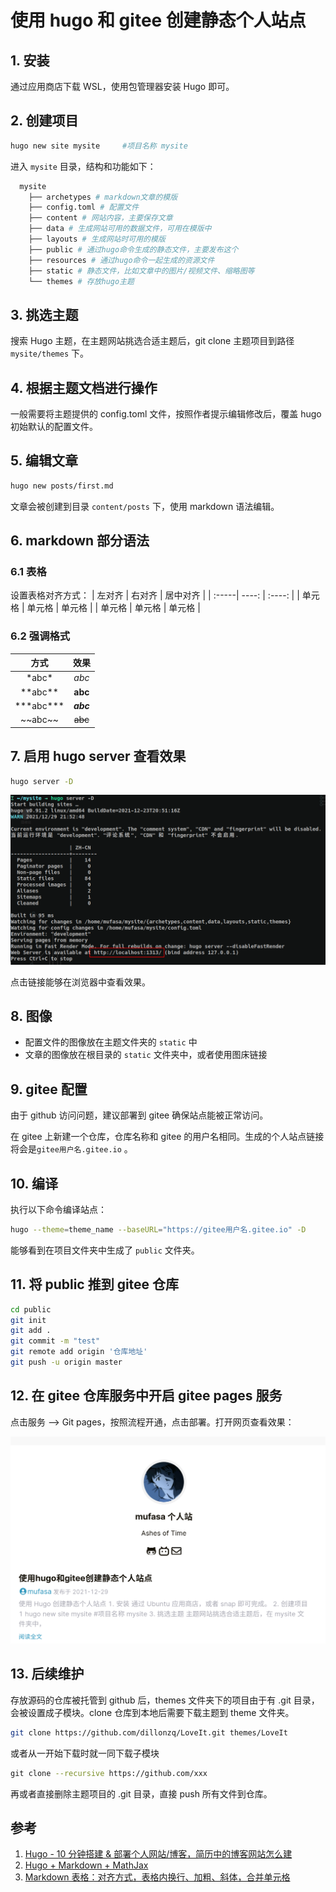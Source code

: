 # 使用 hugo 和 gitee 创建静态个人站点


## 1. 安装

通过应用商店下载 WSL，使用包管理器安装 Hugo 即可。

## 2. 创建项目

```bash
hugo new site mysite     #项目名称 mysite
```

进入 `mysite` 目录，结构和功能如下：

```bash
  mysite
    ├── archetypes # markdown文章的模版
    ├── config.toml # 配置文件
    ├── content # 网站内容，主要保存文章
    ├── data # 生成网站可用的数据文件，可用在模版中
    ├── layouts # 生成网站时可用的模版
    ├── public # 通过hugo命令生成的静态文件，主要发布这个
    ├── resources # 通过hugo命令一起生成的资源文件
    ├── static # 静态文件，比如文章中的图片/视频文件、缩略图等
    └── themes # 存放hugo主题
```

## 3. 挑选主题

搜索 Hugo 主题，在主题网站挑选合适主题后，git clone 主题项目到路径 `mysite/themes` 下。

## 4. 根据主题文档进行操作

一般需要将主题提供的 config.toml 文件，按照作者提示编辑修改后，覆盖 hugo 初始默认的配置文件。

## 5. 编辑文章

```bash
hugo new posts/first.md
```

文章会被创建到目录 `content/posts` 下，使用 markdown 语法编辑。

## 6. markdown 部分语法

### 6.1 表格

设置表格对齐方式：
| 左对齐 | 右对齐 | 居中对齐 |
| :-----| ----: | :----: |
| 单元格 | 单元格 | 单元格 |
| 单元格 | 单元格 | 单元格 |

### 6.2 强调格式

| 方式 | 效果 |
| :-----:| :----: |
| \*abc\* |*abc* |
| \*\*abc\*\* | **abc** |
| \*\*\*abc\*\*\* |***abc*** |
| \~\~abc\~\~ |~~abc~~ |

## 7. 启用 hugo server 查看效果

```bash
hugo server -D
```

![hugo server D](/hugo_gitee/hugo_server.png)

点击链接能够在浏览器中查看效果。

## 8. 图像

* 配置文件的图像放在主题文件夹的 `static` 中
* 文章的图像放在根目录的 `static` 文件夹中，或者使用图床链接

## 9. gitee 配置

由于 github 访问问题，建议部署到 gitee 确保站点能被正常访问。

在 gitee 上新建一个仓库，仓库名称和 gitee  的用户名相同。生成的个人站点链接将会是`gitee用户名.gitee.io` 。

## 10. 编译

执行以下命令编译站点：

```bash
hugo --theme=theme_name --baseURL="https://gitee用户名.gitee.io" -D
```

能够看到在项目文件夹中生成了 `public` 文件夹。

## 11. 将 public 推到 gitee 仓库

```bash
cd public
git init
git add .
git commit -m "test"
git remote add origin '仓库地址'
git push -u origin master
```

## 12. 在 gitee 仓库服务中开启 gitee pages 服务

点击服务 --> Git pages，按照流程开通，点击部署。打开网页查看效果：

![hugo 效果](/hugo_gitee/hugo_res.png)

## 13. 后续维护

存放源码的仓库被托管到 github 后，themes 文件夹下的项目由于有 .git 目录，会被设置成子模块。clone 仓库到本地后需要下载主题到 theme 文件夹。

```bash
git clone https://github.com/dillonzq/LoveIt.git themes/LoveIt
```

或者从一开始下载时就一同下载子模块

```bash
​git clone --recursive https://github.com/xxx
```

再或者直接删除主题项目的 .git 目录，直接 push 所有文件到仓库。

## 参考

1. [Hugo - 10 分钟搭建 & 部署个人网站/博客，简历中的博客网站怎么建](https://www.bilibili.com/video/BV1x64y117PX?spm_id_from=333.999.0.0)
2. [Hugo + Markdown + MathJax](https://blog.lrtfm.com/2020/05/2020-05-03-hugo-markdown-mathjax)
3. [Markdown 表格：对齐方式，表格内换行、加粗、斜体，合并单元格](https://blog.csdn.net/lixiaoting94/article/details/103876601)

